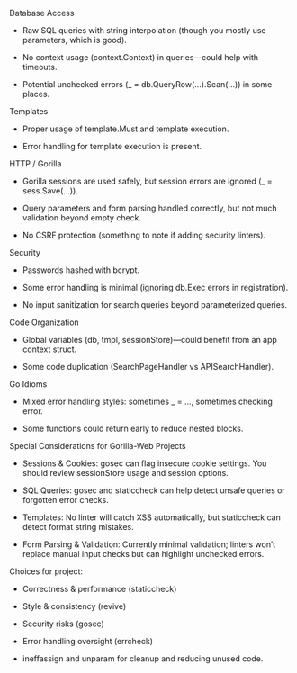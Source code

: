 Database Access

- Raw SQL queries with string interpolation (though you mostly use parameters, which is good).

- No context usage (context.Context) in queries—could help with timeouts.

- Potential unchecked errors (_ = db.QueryRow(...).Scan(...)) in some places.

Templates

- Proper usage of template.Must and template execution.

- Error handling for template execution is present.

HTTP / Gorilla

- Gorilla sessions are used safely, but session errors are ignored (_ = sess.Save(...)).

- Query parameters and form parsing handled correctly, but not much validation beyond empty check.

- No CSRF protection (something to note if adding security linters).

Security

- Passwords hashed with bcrypt.

- Some error handling is minimal (ignoring db.Exec errors in registration).

- No input sanitization for search queries beyond parameterized queries.

Code Organization

- Global variables (db, tmpl, sessionStore)—could benefit from an app context struct.

- Some code duplication (SearchPageHandler vs APISearchHandler).

Go Idioms

- Mixed error handling styles: sometimes _ = ..., sometimes checking error.

- Some functions could return early to reduce nested blocks.



Special Considerations for Gorilla-Web Projects

- Sessions & Cookies: gosec can flag insecure cookie settings. You should review sessionStore usage and session options.

- SQL Queries: gosec and staticcheck can help detect unsafe queries or forgotten error checks.

- Templates: No linter will catch XSS automatically, but staticcheck can detect format string mistakes.

- Form Parsing & Validation: Currently minimal validation; linters won’t replace manual input checks but can highlight unchecked errors.


Choices for project:

- Correctness & performance (staticcheck)

- Style & consistency (revive)

- Security risks (gosec)

- Error handling oversight (errcheck)

- ineffassign and unparam for cleanup and reducing unused code.